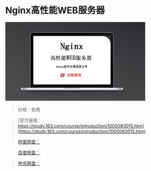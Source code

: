 # Nginx高性能WEB服务器

![img](../../../assets/study163/free/014BF7FEB190774E1A8644060222ED50.png)

> 价格：免费

> [官方链接：https://study.163.com/course/introduction/1005083015.htm](https://study.163.com/course/introduction/1005083015.htm)

> [阿里网盘：]()

> [百度网盘：]()

> [夸克网盘：]()
